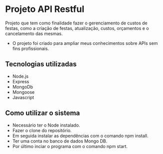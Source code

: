 # Projeto API Restful 

Projeto que tem como finalidade fazer o gerenciamento de custos de festas, como a criação de festas, atualização, custos, orçamentos e o cancelamento das mesmas.

- O projeto foi criado para ampliar meus conhecimentos sobre APIs sem fins profissionais.

## Tecnologias utilizadas
- Node.js
- Express
- MongoDb
- Mongoose
- Javascript

## Como utilizar o sistema
- Necessário ter o Node instalado.
- Fazer o clone do repositório.
- Em seguida instalar as dependências com o comando npm install.
- Ter uma conta no banco de dados Mongo DB.
- Por último inciar o programa com o comando npm start.
